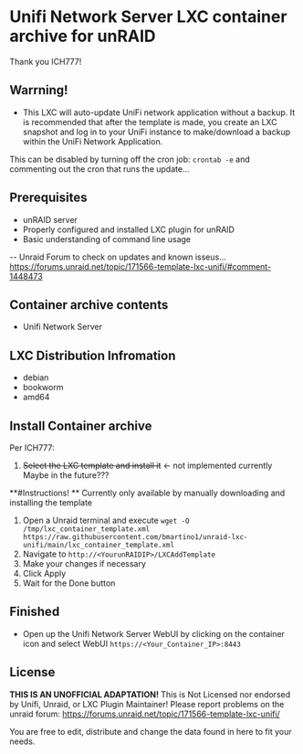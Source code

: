 # Unifi Network Server LXC container archive for unRAID

Thank you ICH777!

## Warrning! 
* This LXC will auto-update UniFi network application without a backup. It is recommended that after the template is made, you create an LXC snapshot and log in to your UniFi instance to make/download a backup within the UniFi Network Application.
  
This can be disabled by turning off the cron job:
`crontab -e`
and commenting out the cron that runs the update...

## Prerequisites

- unRAID server
- Properly configured and installed LXC plugin for unRAID
- Basic understanding of command line usage
  
-- Unraid Forum to check on updates and known isseus...
https://forums.unraid.net/topic/171566-template-lxc-unifi/#comment-1448473

## Container archive contents

- Unifi Network Server

## LXC Distribution Infromation

- debian
- bookworm
- amd64

## Install Container archive

Per ICH777:
1. ~~Select the LXC template and install it~~ <- not implemented currently
Maybe in the future???

**#Instructions!   **
Currently only available by manually downloading and installing the template

1. Open a Unraid terminal and execute `wget -O /tmp/lxc_container_template.xml https://raw.githubusercontent.com/bmartino1/unraid-lxc-unifi/main/lxc_container_template.xml`
2. Navigate to `http://<YourunRAIDIP>/LXCAddTemplate`
3. Make your changes if necessary
4. Click Apply
5. Wait for the Done button

## Finished
- Open up the Unifi Network Server WebUI by clicking on the container icon and select WebUI
`https://<Your_Container_IP>:8443`

 
## License
**THIS IS AN UNOFFICIAL ADAPTATION!** This is Not Licensed nor endorsed by Unifi, Unraid, or LXC Plugin Maintainer!
Please report problems on the unraid forum: https://forums.unraid.net/topic/171566-template-lxc-unifi/

You are free to edit, distribute and change the data found in here to fit your needs.
